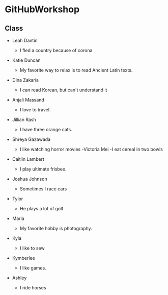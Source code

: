 
# GitHubWorkshop

## Class


- Leah Dantin
    - I fled a country because of corona

- Katie Duncan
    - My favorite way to relax is to read Ancient Latin texts.
- Dina Zakaria
    - I can read Korean, but can't understand it
- Anjali Massand
  - I love to travel.
- Jillian Rash
    - I have three orange cats.
- Shreya Gazawada
    - I like watching horror movies
-Victoria Mei
    -I eat cereal in two bowls
- Caitlin Lambert
    - I play ultimate frisbee.
- Joshua Johnson
    - Sometimes I race cars
- Tylor 
    - He plays a lot of golf
- Maria
    - My favorite hobby is photography.
- Kyla
    - I like to sew
- Kymberlee
    - I like games.
- Ashley
    - I ride horses
